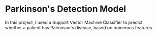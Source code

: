 # Parkinson's Detection Model
In this project, I used a Support Vector Machine Classifier to predict whether a patient has Parkinson's disease, based on numerous features.
